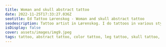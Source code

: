```yaml
--- 
title: Woman and skull abstract tattoo 
date: 2022-11-25T17:33:27.036Z 
seotitle: Ed Tattoo Lørenskog - Woman and skull abstract tattoo 
seodescription: Tattoo artist in Lørenskog. I do tattoos in various styles. one of my styles is Woman and skull abstract tattoo. Contact me for an appointment... 
isDisplay: false 
cover: assets/images/img9.jpeg 
tags: tattoo, abstract tattoo, color tattoo, leg tattoo, skull tattoo, realism tattoo, woman face tattoo 
--- 
```

 